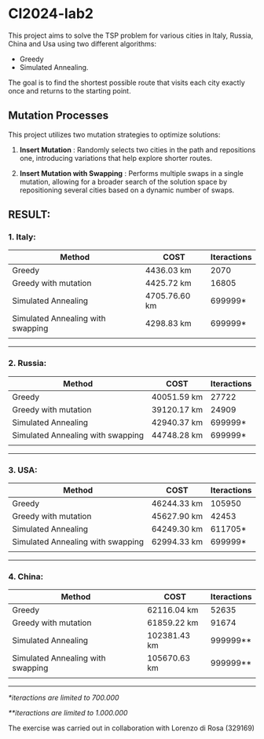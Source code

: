 # CI2024-lab2 

This project aims to solve the TSP problem for various cities in Italy, Russia, China and Usa using two different algorithms: 
- Greedy 
- Simulated Annealing. 

The goal is to find the shortest possible route that visits each city exactly once and returns to the starting point.

## Mutation Processes

This project utilizes two mutation strategies to optimize solutions: 

1. **Insert Mutation** :
Randomly selects two cities in the path and repositions one, introducing variations that help explore shorter routes.

2. **Insert Mutation with Swapping** :
Performs multiple swaps in a single mutation, allowing for a broader search of the solution space by repositioning several cities based on a dynamic number of swaps.



## RESULT: 


### 1. Italy: 
| **Method**  | **COST** | **Iteractions**| 
|---|---|---| 
| Greedy | 4436.03 km | 2070 | 
| Greedy with mutation | 4425.72 km |16805|
| Simulated Annealing | 4705.76.60 km | 699999* | 
| Simulated Annealing with swapping | 4298.83 km | 699999* | 
|||
--- 

### 2. Russia: 

| **Method**  | **COST** | **Iteractions**| 
|---|---|---| 
| Greedy | 40051.59 km | 27722 |
| Greedy with mutation | 39120.17 km | 24909|
| Simulated Annealing | 42940.37 km | 699999* |
| Simulated Annealing with swapping | 44748.28 km | 699999*| 
|||

---




### 3. USA:

| **Method**  | **COST** | **Iteractions**| 
|---|---|---| 
| Greedy  | 46244.33 km | 105950 | 
| Greedy with mutation | 45627.90 km |42453| 
| Simulated Annealing  | 64249.30 km | 611705* |
| Simulated Annealing with swapping  | 62994.33 km | 699999* |
|||

--- 
### 4. China:

| **Method**  | **COST** | **Iteractions**| 
|---|---|---| 
| Greedy  |  62116.04 km | 52635 | 
| Greedy with mutation |  61859.22 km |  91674  | 
| Simulated Annealing   | 102381.43 km | 999999** | 
| Simulated Annealing with swapping  | 105670.63 km | 999999**  | 
|||

--------

_*iteractions are limited to 700.000_ 

_**iteractions are limited to 1.000.000_ 



The exercise was carried out in collaboration with Lorenzo di Rosa  (329169)



